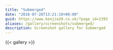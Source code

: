 ```yaml
---
title: "Submerged"
date: "2018-07-28T13:21:10+00:00"
guid: https://www.kenjie20.co.uk/?page_id=1393
aliases: /gallery/screenshots/submerged/
description: Screenshot gallery for Submerged
---
```


{{< gallery >}}
